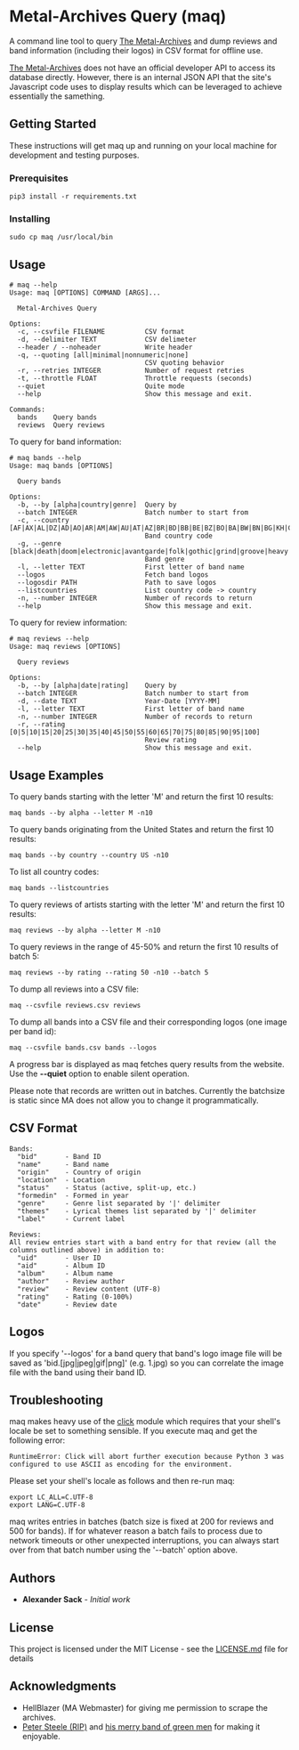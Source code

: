 # Metal-Archives Query (maq)

A command line tool to query [The Metal-Archives](http://www.metal-archives.com) and dump reviews and band information (including their logos) in CSV format for offline use.

[The Metal-Archives](http://www.metal-archives.com) does not have an official developer API to access its database directly. However, there is an internal JSON API that the site's Javascript code uses to display results which can be leveraged to achieve essentially the samething.

## Getting Started

These instructions will get maq up and running on your local machine for development and testing purposes. 

### Prerequisites

```
pip3 install -r requirements.txt
```

### Installing

```
sudo cp maq /usr/local/bin
```

## Usage

```
# maq --help
Usage: maq [OPTIONS] COMMAND [ARGS]...

  Metal-Archives Query

Options:
  -c, --csvfile FILENAME          CSV format
  -d, --delimiter TEXT            CSV delimeter
  --header / --noheader           Write header
  -q, --quoting [all|minimal|nonnumeric|none]
                                  CSV quoting behavior
  -r, --retries INTEGER           Number of request retries
  -t, --throttle FLOAT            Throttle requests (seconds)
  --quiet                         Quite mode
  --help                          Show this message and exit.

Commands:
  bands    Query bands
  reviews  Query reviews
```

To query for band information:

```
# maq bands --help
Usage: maq bands [OPTIONS]

  Query bands

Options:
  -b, --by [alpha|country|genre]  Query by
  --batch INTEGER                 Batch number to start from
  -c, --country [AF|AX|AL|DZ|AD|AO|AR|AM|AW|AU|AT|AZ|BR|BD|BB|BE|BZ|BO|BA|BW|BN|BG|KH|CA|CL|CN|CO|CR|HR|CU|CW|CY|CZ|DK|DO|EC|EG|SV|EE|ET|FO|FI|FR|PF|GE|DE|GI|GR|GL|GU|GT|GG|GY|HN|HK|HU|IS|IN|ID|XX|IR|IQ|IE|IM|IL|IT|JM|JP|JE|JO|KZ|KE|KR|KW|KG|LA|LV|LB|LY|LI|LT|LU|MK|MG|MY|MV|MT|MU|MX|MD|MC|MN|ME|MA|MZ|MM|NA|NP|NL|NC|NZ|NI|NO|OM|PK|PA|PY|PE|PH|PL|PT|PR|QA|RE|RO|RU|SM|SA|RS|SG|SK|SI|ZA|ES|LK|SR|SJ|SE|CH|SY|TW|TJ|TH|TT|TN|TR|TM|UG|UA|AE|GB|US|ZZ|UY|UZ|VE|VN]
                                  Band country code
  -g, --genre [black|death|doom|electronic|avantgarde|folk|gothic|grind|groove|heavy|metalcore|orchestral|power|prog|speed|thrash]
                                  Band genre
  -l, --letter TEXT               First letter of band name
  --logos                         Fetch band logos
  --logosdir PATH                 Path to save logos
  --listcountries                 List country code -> country
  -n, --number INTEGER            Number of records to return
  --help                          Show this message and exit.
```

To query for review information:

```
# maq reviews --help
Usage: maq reviews [OPTIONS]

  Query reviews

Options:
  -b, --by [alpha|date|rating]    Query by
  --batch INTEGER                 Batch number to start from
  -d, --date TEXT                 Year-Date [YYYY-MM]
  -l, --letter TEXT               First letter of band name
  -n, --number INTEGER            Number of records to return
  -r, --rating [0|5|10|15|20|25|30|35|40|45|50|55|60|65|70|75|80|85|90|95|100]
                                  Review rating
  --help                          Show this message and exit.
```

## Usage Examples

To query bands starting with the letter 'M' and return the first 10 results:

```
maq bands --by alpha --letter M -n10
```

To query bands originating from the United States and return the first 10 results:

```
maq bands --by country --country US -n10
```

To list all country codes:

```
maq bands --listcountries
```

To query reviews of artists starting with the letter 'M' and return the first 10 results:

```
maq reviews --by alpha --letter M -n10
```

To query reviews in the range of 45-50% and return the first 10 results of batch 5:

```
maq reviews --by rating --rating 50 -n10 --batch 5
```

To dump all reviews into a CSV file:

```
maq --csvfile reviews.csv reviews
```

To dump all bands into a CSV file and their corresponding logos (one image per band id):

```
maq --csvfile bands.csv bands --logos
```

A progress bar is displayed as maq fetches query results from the website. Use the **--quiet** option to enable silent operation.

Please note that records are written out in batches. Currently the batchsize is static since MA does not allow you to change it programmatically.

## CSV Format

```
Bands:
  "bid"       - Band ID
  "name"      - Band name
  "origin"    - Country of origin
  "location"  - Location
  "status"    - Status (active, split-up, etc.)
  "formedin"  - Formed in year
  "genre"     - Genre list separated by '|' delimiter
  "themes"    - Lyrical themes list separated by '|' delimiter
  "label"     - Current label
  
Reviews:
All review entries start with a band entry for that review (all the columns outlined above) in addition to:
  "uid"       - User ID
  "aid"       - Album ID
  "album"     - Album name
  "author"    - Review author
  "review"    - Review content (UTF-8)
  "rating"    - Rating (0-100%)
  "date"      - Review date
```

## Logos

If you specify '--logos' for a band query that band's logo image file will be saved as 'bid.\[jpg|jpeg|gif|png\]' (e.g. 1.jpg) so you can correlate the image file with the band using their band ID.

## Troubleshooting

maq makes heavy use of the [click](http://click.palletsprojects.com/en/7.x/) module which requires that your shell's locale be set to something sensible. If you execute maq and get the following error:

```
RuntimeError: Click will abort further execution because Python 3 was configured to use ASCII as encoding for the environment.
```

Please set your shell's locale as follows and then re-run maq:

```
export LC_ALL=C.UTF-8
export LANG=C.UTF-8
```

maq writes entries in batches (batch size is fixed at 200 for reviews and 500 for bands). If for whatever reason a batch fails to process due to network timeouts or other unexpected interruptions, you can always start over from that batch number using the '--batch' option above.

## Authors

* **Alexander Sack** - *Initial work*

## License

This project is licensed under the MIT License - see the [LICENSE.md](LICENSE.md) file for details

## Acknowledgments

* HellBlazer (MA Webmaster) for giving me permission to scrape the archives.
* [Peter Steele (RIP)](https://en.wikipedia.org/wiki/Peter_Steele) and [his merry band of green men](https://www.metal-archives.com/bands/Type_O_Negative/802) for making it enjoyable.
